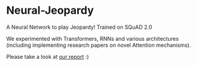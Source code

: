 # Neural-Jeopardy
A Neural Network to play Jeopardy! Trained on SQuAD 2.0

We experimented with Transformers, RNNs and various architectures (including implementing research papers on novel Attention mechanisms).

Please take a look at [our report](Report.pdf) :)
